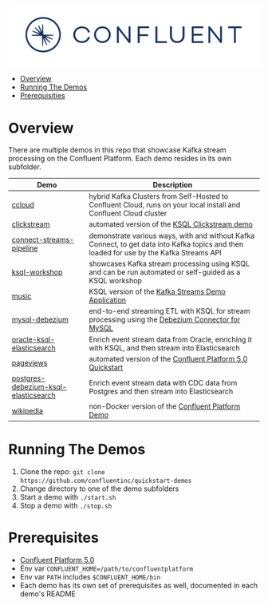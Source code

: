 ![image](images/confluent-logo-300-2.png)

* [Overview](#overview)
* [Running The Demos](#running-the-demos)
* [Prerequisities](#prerequisites)


# Overview

There are multiple demos in this repo that showcase Kafka stream processing on the Confluent Platform.  Each demo resides in its own subfolder.

| Demo                                       | Description 
| ------------------------------------------ | -------------------------------------------------------------------------------- 
| [ccloud](ccloud/README.md)                 | hybrid Kafka Clusters from Self-Hosted to Confluent Cloud, runs on your local install and Confluent Cloud cluster
| [clickstream](clickstream/README.md)       | automated version of the [KSQL Clickstream demo](https://github.com/confluentinc/ksql/blob/master/ksql-clickstream-demo/non-docker-clickstream.md#clickstream-analysis)
| [connect-streams-pipeline](connect-streams-pipeline/README.md) | demonstrate various ways, with and without Kafka Connect, to get data into Kafka topics and then loaded for use by the Kafka Streams API
| [ksql-workshop](ksql-workshop/README.md)   | showcases Kafka stream processing using KSQL and can be run automated or self-guided as a KSQL workshop
| [music](music/README.md)                   | KSQL version of the [Kafka Streams Demo Application](https://docs.confluent.io/current/streams/kafka-streams-examples/docs/index.html)
| [mysql-debezium](mysql-debezium/README.md) | end-to-end streaming ETL with KSQL for stream processing using the [Debezium Connector for MySQL](http://debezium.io/docs/connectors/mysql/)
| [oracle-ksql-elasticsearch](oracle-ksql-elasticsearch/README.md) | Enrich event stream data from Oracle, enriching it with KSQL, and then stream into Elasticsearch
| [pageviews](pageviews/README.md)           | automated version of the [Confluent Platform 5.0 Quickstart](https://docs.confluent.io/current/quickstart.html)
| [postgres-debezium-ksql-elasticsearch](postgres-debezium-ksql-elasticsearch/README.md) | Enrich event stream data with CDC data from Postgres and then stream into Elasticsearch
| [wikipedia](wikipedia/README.md)           | non-Docker version of the [Confluent Platform Demo](https://docs.confluent.io/current/tutorials/cp-demo/docs/index.html)

# Running The Demos

1. Clone the repo: `git clone https://github.com/confluentinc/quickstart-demos`
2. Change directory to one of the demo subfolders
3. Start a demo with `./start.sh`
4. Stop a demo with `./stop.sh`

# Prerequisites

* [Confluent Platform 5.0](https://www.confluent.io/download/)
* Env var `CONFLUENT_HOME=/path/to/confluentplatform`
* Env var `PATH` includes `$CONFLUENT_HOME/bin`
* Each demo has its own set of prerequisites as well, documented in each demo's README
